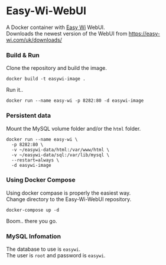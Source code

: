 # Easy-Wi-WebUI
A Docker container with [Easy Wi](https://easy-wi.com/) WebUI.  
Downloads the newest version of the WebUI from https://easy-wi.com/uk/downloads/

### Build & Run
Clone the repository and build the image.
```
docker build -t easywi-image .
```
Run it..
```
docker run --name easy-wi -p 8282:80 -d easywi-image
```

### Persistent data
Mount the MySQL volume folder and/or the `html` folder.
```
docker run --name easy-wi \
  -p 8282:80 \
  -v ~/easywi-data/html:/var/www/html \
  -v ~/easywi-data/sql:/var/lib/mysql \
  --restart=always \
  -d easywi-image
```

### Using Docker Compose
Using docker compase is properly the easiest way.  
Change directory to the Easy-Wi-WebUI repository.
```
docker-compose up -d
```
Boom.. there you go.  

### MySQL Infomation
The database to use is `easywi`.  
The user is `root` and password is `easywi`.
